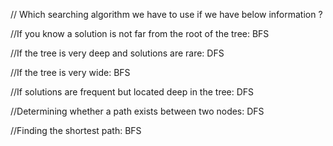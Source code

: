 // Which searching algorithm we have to use if we have below information ?

//If you know a solution is not far from the root of the tree:
BFS

//If the tree is very deep and solutions are rare: 
DFS

//If the tree is very wide:
BFS

//If solutions are frequent but located deep in the tree:
DFS

//Determining whether a path exists between two nodes:
DFS

//Finding the shortest path:
BFS